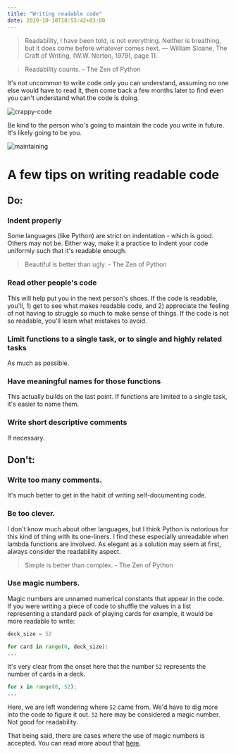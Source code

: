 ```yaml
---
title: "Writing readable code"
date: 2019-10-10T18:53:42+03:00
---
```


> Readability, I have been told, is not everything. Neither is breathing, but it does come before whatever comes next. — William Sloane, The Craft of Writing, (W.W. Norton, 1979), page 11.

> Readability counts. - The Zen of Python

It's not uncommon to write code only you can understand, assuming no one else would have to read it, then come back a few months later to find even you can't understand what the code is doing.

![crappy-code](../images/who-wrote-this-crap-code.png)

Be kind to the person who's going to maintain the code you write in future. It's likely going to be you.

![maintaining](../images/maintain.jpg)


# A few tips on writing readable code

## Do:

### Indent properly
Some languages (like Python) are strict on indentation - which is good. Others may not be. Either way, make it a practice to indent your code uniformly such that it's readable enough.

> Beautiful is better than ugly. - The Zen of Python

### Read other people's code
This will help put you in the next person's shoes. If the code is readable, you'll, 1) get to see what makes readable code, and 2) appreciate the feeling of not having to struggle so much to make sense of things. If the code is not so readable, you'll learn what mistakes to avoid.
### Limit functions to a single task, or to single and highly related tasks
As much as possible.
### Have meaningful names for those functions
This actually builds on the last point. If functions are limited to a single task, it's easier to name them.
### Write short descriptive comments
If necessary.

## Don't:

### Write too many comments.
It's much better to get in the habit of writing self-documenting code.
### Be too clever.
I don't know much about other languages, but I think Python is notorious for this kind of thing with its one-liners. I find these especially unreadable when lambda functions are involved. As elegant as a solution may seem at first, always consider the readability aspect.

> Simple is better than complex. - The Zen of Python

### Use magic numbers.
Magic numbers are unnamed numerical constants that appear in the code. If you were writing a piece of code to shuffle the values in a list representing a standard pack of playing cards for example, it would be more readable to write:

```py
deck_size = 52

for card in range(0, deck_size):
...
```

It's very clear from the onset here that the number `52` represents the number of cards in a deck.

```py
for x in range(0, 52):
...
```

Here, we are left wondering where `52` came from. We'd have to dig more into the code to figure it out. `52` here may be considered a magic number. Not good for readability.

That being said, there are cases where the use of magic numbers is accepted. You can read more about that <a href="https://en.wikipedia.org/wiki/Magic_number_(programming)#Accepted_limited_use_of_magic_numbers" target="_blank">here</a>.
